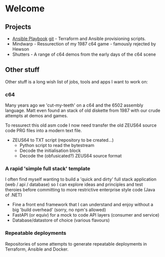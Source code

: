 # Welcome

## Projects

* [Ansible Playbook](./ansible-playbook/) [git](https://github.com/GuyWicks/ansible-playbook) - Terraform and Ansible provisioning scripts.
* Mindwarp - Ressurection of my 1987 c64 game - famously rejected by Hewson
* Shutters - A range of c64 demos from the early days of the c64 scene

## Other stuff

Other stuff is a long wish list of jobs, tools and apps I want to work on:
### c64

Many years ago we 'cut-my-teeth' on a c64 and the 6502 assembly language.  Matt even found an stack of old diskette from 1987 with our crude attempts at demos and games.

To ressurect this old asm code I now need transfer the old ZEUS64 source code PRG files into a modern text file.

- ZEUS64 to TXT script (repository to be created...)
  - Python script to read the bytestream
  - Decode the initialisation block
  - Decode the (obfusicated?) ZEUS64 source format


### A rapid 'simple full stack' template

I often find myself wanting to build a 'quick and dirty' full stack application (web / api / database) so I can explore ideas and principles and test theroies before committing to more restrictive enterprise style code (Java of .NET)

- Fine a front end framework that I can understand and enjoy without a big 'build overhead' (sorry, no npm's allowed)
- FastAPI (or equiv) for a mock to code API layers (consumer and service)
- Database/datastore of choice (various flavours)

### Repeatable deployments

Repositories of some attempts to generate repeatable deployments in Terraform, Ansible and Docker.

